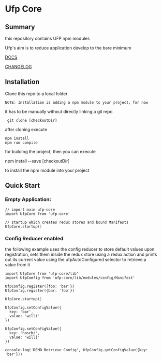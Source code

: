 # Ufp Core

## Summary

this repository contains UFP npm modules

Ufp's aim is to reduce application develop to the bare minimum


[DOCS](docs/README.md)


[CHANGELOG](CHANGELOG.md)


## Installation

Clone this repo to a local folder

    NOTE: Installation is adding a npm module to your project, for now

it has to be manually without directly linking a git repo

     git clone [checkoutDir]

after cloning execute

    npm install
    npm run compile

for building the project, then you can execute

  npm install --save [checkoutDir]

to install the npm module into your project



## Quick Start

### Empty Application:
 
    // import main ufp-core 
    import UfpCore from 'ufp-core'
    
    // startup which creates redux stores and bound Manifests
    UfpCore.startup()

### Config Reducer enabled

the following example uses the config reducer to store default values upon registration, 
sets them inside the redux store using a redux action and prints out its current value 
using the ufpAutoConfigured selector to retrieve a value from it

 
    import UfpCore from 'ufp-core/lib'
    import UfpConfig from 'ufp-core/lib/modules/config/Manifest'
    
    UfpConfig.register({foo: 'bar'})
    UfpConfig.register({bar: 'foo'})
    
    UfpCore.startup()
    
    UfpConfig.setConfigValue({
      key: 'bar',
      value: 'willi'
    })
    
    UfpConfig.setConfigValue({
      key: 'hoschi',
      value: 'willi'
    })
    
    console.log('DEMO Retrieve Config', UfpConfig.getConfigValue({key: 'bar'}))

    
    
 





